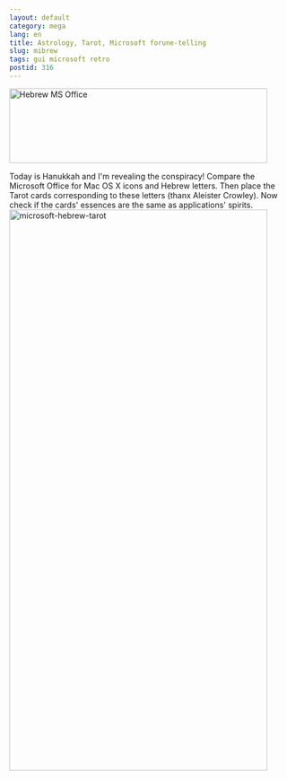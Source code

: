 ```yaml
---
layout: default
category: mega
lang: en
title: Astrology, Tarot, Microsoft forune-telling
slug: mibrew
tags: gui microsoft retro 
postid: 316
---
```

<img src='http://mega.genn.org/=^_^=/uploads/2008/04/mibrew-start.jpg' alt='Hebrew MS Office' style="padding-bottom: 15px;" width="460" height="133"/>
Today is Hanukkah and I'm revealing the conspiracy! Compare the Microsoft Office for Mac OS X icons and Hebrew letters. Then place the Tarot cards corresponding to these letters (thanx Aleister Crowley). Now check if the cards' essences are the same as applications' spirits.
<!--more-->
<img src='http://mega.genn.org/=^_^=/uploads/2008/04/mibrew.jpg' alt='microsoft-hebrew-tarot'  width="460" height="1000"/>
